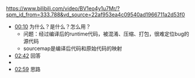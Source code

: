 https://www.bilibili.com/video/BV1eo4y1u7Mr/?spm_id_from=333.788&vd_source=22af953ea4c09540ad1966711a2d53f0
 
- [00:10](https://www.bilibili.com/video/BV1eo4y1u7Mr/?t=10.845048#t=10.85) 为什么？是什么？怎么用？
	- 问题：经过编译后的runtime代码，被混淆、压缩、打包，很难定位bug的源代码
	- sourcemap是编译后代码和原始代码的映射
- [02:42](https://www.bilibili.com/video/BV1eo4y1u7Mr/?t=162.559796#t=02:42.56) 回答 
- 
- [02:59](https://www.bilibili.com/video/BV1eo4y1u7Mr/?t=179.437114#t=02:59.44) 思路